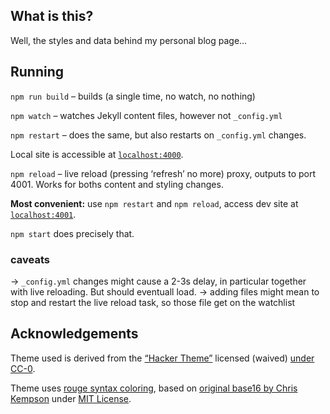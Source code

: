
## What is this?

Well, the styles and data behind my personal blog page...

## Running

`npm run build` – builds (a single time, no watch, no nothing)

`npm watch` – watches Jekyll content files, however not `_config.yml`

`npm restart` – does the same, but also restarts on `_config.yml` changes. 

Local site is accessible at [`localhost:4000`](http://localhost:4000).

`npm reload` – live reload (pressing ‘refresh’ no more) proxy, outputs to port 4001. Works for boths content and styling changes.

**Most convenient:** use `npm restart` and `npm reload`, access dev site at [`localhost:4001`](http://localhost:4001).

`npm start` does precisely that.

### caveats
→ `_config.yml` changes might cause a 2-3s delay, in particular together with live reloading. But should eventuall load.
→ adding files might mean to stop and restart the live reload task, so those file get on the watchlist



## Acknowledgements

Theme used is derived from the [“Hacker Theme”](https://github.com/pages-themes/hacker) licensed (waived) [under CC-0](https://github.com/pages-themes/hacker/blob/master/LICENSE).

Theme uses [rouge syntax coloring](http://rouge.jneen.net/), based on [original base16 by Chris Kempson](https://github.com/chriskempson/base16) under [MIT License](https://github.com/chriskempson/base16/blob/master/LICENSE.md).

